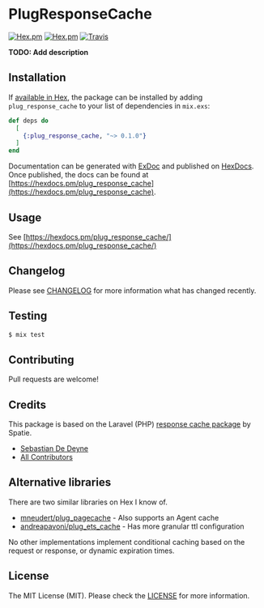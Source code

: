 # PlugResponseCache

[![Hex.pm](https://img.shields.io/hexpm/v/plug_response_cache.svg)](https://hex.pm/packages/plug_response_cache)
[![Hex.pm](https://img.shields.io/hexpm/dt/plug_response_cache.svg)](https://hex.pm/packages/plug_response_cache)
[![Travis](https://img.shields.io/travis/sebastiandedeyne/plug_response_cache.svg)](https://travis-ci.org/sebastiandedeyne/plug_response_cache)

**TODO: Add description**

## Installation

If [available in Hex](https://hex.pm/docs/publish), the package can be installed by adding `plug_response_cache` to your list of dependencies in `mix.exs`:

```elixir
def deps do
  [
    {:plug_response_cache, "~> 0.1.0"}
  ]
end
```

Documentation can be generated with [ExDoc](https://github.com/elixir-lang/ex_doc) and published on [HexDocs](https://hexdocs.pm). Once published, the docs can be found at [https://hexdocs.pm/plug_response_cache](https://hexdocs.pm/plug_response_cache).

## Usage

See [https://hexdocs.pm/plug_response_cache/](https://hexdocs.pm/plug_response_cache/)

## Changelog

Please see [CHANGELOG](https://github.com/sebastiandedeyne/plug_response_cache/blob/master/CHANGELOG.md) for more information what has changed recently.

## Testing

```bash
$ mix test
```

## Contributing

Pull requests are welcome!

## Credits

This package is based on the Laravel (PHP) [response cache package](github.com/spatie/laravel-responsecache) by Spatie.

- [Sebastian De Deyne](https://github.com/sebastiandedeyne)
- [All Contributors](../../contributors)

## Alternative libraries

There are two similar libraries on Hex I know of.

- [mneudert/plug_pagecache](https://github.com/mneudert/plug_pagecache) - Also supports an Agent cache
- [andreapavoni/plug_ets_cache](https://github.com/andreapavoni/plug_ets_cache) - Has more granular ttl configuration

No other implementations implement conditional caching based on the request or response, or dynamic expiration times.

## License

The MIT License (MIT). Please check the [LICENSE](https://github.com/sebastiandedeyne/plug_response_cache/blob/master/LICENSE.md) for more information.
